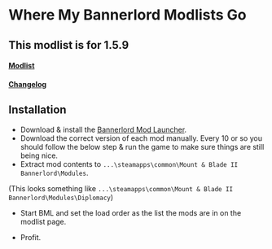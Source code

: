 # Where My Bannerlord Modlists Go

## **This modlist is for 1.5.9**

#### [Modlist]
[Modlist]: https://github.com/ButAScratch/BannerlordModlists/blob/Gohandhi-Modified/MODLIST.md

#### [Changelog]
[Changelog]:https://github.com/ButAScratch/BannerlordModlists/blob/Gohandhi-Modified/CHANGELOG.md


## Installation

[Bannerlord Mod Launcher]: https://www.nexusmods.com/mountandblade2bannerlord/mods/265
- Download & install the [Bannerlord Mod Launcher].
- Download the correct version of each mod manually. Every 10 or so you should follow the below step & run the game to make sure things are still being nice.
- Extract mod contents to `...\steamapps\common\Mount & Blade II Bannerlord\Modules`. 

(This looks something like `...\steamapps\common\Mount & Blade II Bannerlord\Modules\Diplomacy`)

- Start BML and set the load order as the list the mods are in on the modlist page.

- Profit.